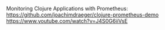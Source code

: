 Monitoring Clojure Applications with Prometheus:
https://github.com/joachimdraeger/clojure-prometheus-demo 
https://www.youtube.com/watch?v=J4S0G6iiVsE
